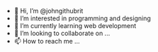 - 👋 Hi, I’m @johngithubrit
- 👀 I’m interested in programming and designing
- 🌱 I’m currently learning web development
- 💞️ I’m looking to collaborate on ...
- 📫 How to reach me ...

<!---
johngithubrit/johngithubrit is a ✨ special ✨ repository because its `README.md` (this file) appears on your GitHub profile.
You can click the Preview link to take a look at your changes.
--->

